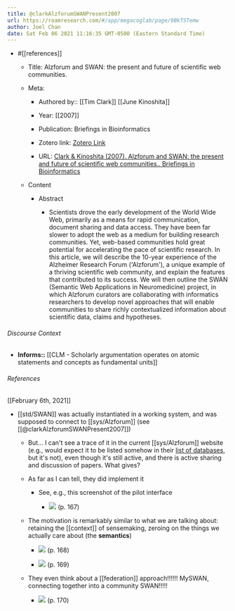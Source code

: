 ```yaml
---
title: @clarkAlzforumSWANPresent2007
url: https://roamresearch.com/#/app/megacoglab/page/9BkTSTemw
author: Joel Chan
date: Sat Feb 06 2021 11:16:35 GMT-0500 (Eastern Standard Time)
---
```


- #[[references]]

    - Title: Alzforum and SWAN: the present and future of scientific web communities.

    - Meta:

        - Authored by:: [[Tim Clark]] [[June Kinoshita]]

        - Year: [[2007]]

        - Publication: Briefings in Bioinformatics

        - Zotero link: [Zotero Link](zotero://select/items/7_MNERHQYG)

        - URL: [Clark & Kinoshita (2007). Alzforum and SWAN: the present and future of scientific web communities.. Briefings in Bioinformatics](https://europepmc.org/article/med/17510163)

    - Content

        - Abstract

            - Scientists drove the early development of the World Wide Web, primarily as a means for rapid communication, document sharing and data access. They have been far slower to adopt the web as a medium for building research communities. Yet, web-based communities hold great potential for accelerating the pace of scientific research. In this article, we will describe the 10-year experience of the Alzheimer Research Forum ('Alzforum'), a unique example of a thriving scientific web community, and explain the features that contributed to its success. We will then outline the SWAN (Semantic Web Applications in Neuromedicine) project, in which Alzforum curators are collaborating with informatics researchers to develop novel approaches that will enable communities to share richly contextualized information about scientific data, claims and hypotheses.

###### Discourse Context

- **Informs::** [[CLM - Scholarly argumentation operates on atomic statements and concepts as fundamental units]]

###### References

[[February 6th, 2021]]

- [[std/SWAN]] was actually instantiated in a working system, and was supposed to connect to [[sys/Alzforum]] (see [[@clarkAlzforumSWANPresent2007]])

    - But... I can't see a trace of it in the current [[sys/Alzforum]] website (e.g., would expect it to be listed somehow in their [list of databases](https://www.alzforum.org/databases), but it's not), even though it's still active, and there is active sharing and discussion of papers. What gives?

    - As far as I can tell, they did implement it

        - See, e.g., this screenshot of the pilot interface

            - ![](https://firebasestorage.googleapis.com/v0/b/firescript-577a2.appspot.com/o/imgs%2Fapp%2Fmegacoglab%2FVY8pcT8UgN.png?alt=media&token=d4dbaef1-7e28-4af5-b99f-65c0e145bcca) (p. 167)

    - The motivation is remarkably similar to what we are talking about: retaining the [[context]] of sensemaking, zeroing on the things we actually care about (the **semantics**)

        - ![](https://firebasestorage.googleapis.com/v0/b/firescript-577a2.appspot.com/o/imgs%2Fapp%2Fmegacoglab%2FnGkLDW_Yh9.png?alt=media&token=5d71f264-245a-47e1-97d4-0ec8b5f77660) (p. 168)

        - ![](https://firebasestorage.googleapis.com/v0/b/firescript-577a2.appspot.com/o/imgs%2Fapp%2Fmegacoglab%2FGbKml2aUJk.png?alt=media&token=b2600e5c-140c-438a-96d2-1b5b47333d00) (p. 169)

    - They even think about a [[federation]] approach!!!!!! MySWAN, connecting together into a community SWAN!!!!!

        - ![](https://firebasestorage.googleapis.com/v0/b/firescript-577a2.appspot.com/o/imgs%2Fapp%2Fmegacoglab%2FvoyvdQxvo7.png?alt=media&token=9e00409e-aec0-4c03-b234-52dec65e828b) (p. 170)

